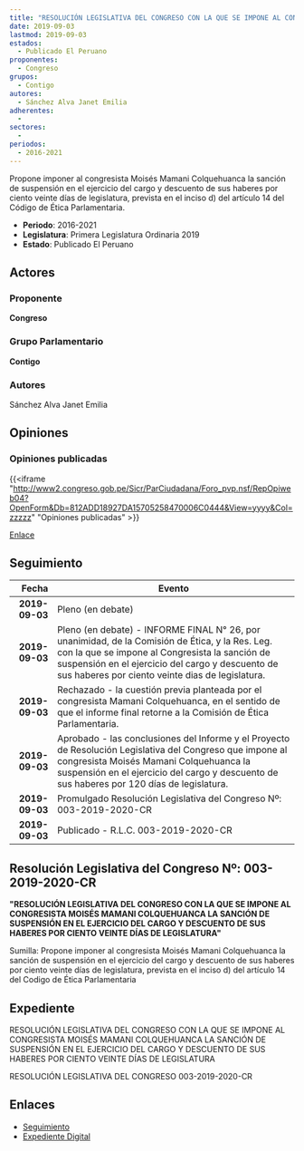 ```yaml
---
title: "RESOLUCIÓN LEGISLATIVA DEL CONGRESO CON LA QUE SE IMPONE AL CONGRESISTA MOISÉS MAMANI COLQUEHUANCA LA SANCIÓN DE SUSPENSIÓN EN EL EJERCICIO DEL CARGO Y DESCUENTO DE SUS HABERES POR CIENTO VEINTE DÍAS DE LEGISLATURA"
date: 2019-09-03
lastmod: 2019-09-03
estados: 
  - Publicado El Peruano
proponentes: 
  - Congreso
grupos: 
  - Contigo
autores: 
  - Sánchez Alva Janet Emilia
adherentes: 
  - 
sectores: 
  - 
periodos: 
  - 2016-2021
---
```


Propone imponer al congresista Moisés Mamani Colquehuanca la sanción de suspensión en el ejercicio del cargo y descuento de sus haberes por ciento veinte días de legislatura, prevista en el inciso d) del artículo 14 del Código de Ética Parlamentaria.

- **Periodo**: 2016-2021
- **Legislatura**: Primera Legislatura Ordinaria 2019
- **Estado**: Publicado El Peruano

## Actores

### Proponente

**Congreso**

### Grupo Parlamentario

**Contigo**

### Autores

Sánchez Alva Janet Emilia


## Opiniones

### Opiniones publicadas

{{<iframe "http://www2.congreso.gob.pe/Sicr/ParCiudadana/Foro_pvp.nsf/RepOpiweb04?OpenForm&Db=812ADD18927DA15705258470006C0444&View=yyyy&Col=zzzzz" "Opiniones publicadas" >}}

[Enlace](http://www2.congreso.gob.pe/Sicr/ParCiudadana/Foro_pvp.nsf/RepOpiweb04?OpenForm&Db=812ADD18927DA15705258470006C0444&View=yyyy&Col=zzzzz)

## Seguimiento

| Fecha | Evento |
|------:|--------|
| **2019-09-03** | Pleno (en debate)|
| **2019-09-03** | Pleno (en debate) - INFORME FINAL N° 26, por unanimidad, de la Comisión de Ética, y la Res. Leg. con la que se impone al Congresista la sanción de suspensión en el ejercicio del cargo y descuento de sus haberes por ciento veinte dias de legislatura.|
| **2019-09-03** | Rechazado - la cuestión previa planteada por el congresista Mamani Colquehuanca, en el sentido de que el informe final retorne a la Comisión de Ética Parlamentaria.|
| **2019-09-03** | Aprobado - las conclusiones del Informe y el Proyecto de Resolución Legislativa del Congreso que impone al congresista Moisés Mamani Colquehuanca la suspensión en el ejercicio del cargo y descuento de sus haberes por 120 días de legislatura.|
| **2019-09-03** | Promulgado Resolución Legislativa del Congreso Nº: 003-2019-2020-CR|
| **2019-09-03** | Publicado - R.L.C. 003-2019-2020-CR|

## Resolución Legislativa del Congreso Nº: 003-2019-2020-CR

**"RESOLUCIÓN LEGISLATIVA DEL CONGRESO CON LA QUE SE IMPONE AL CONGRESISTA MOISÉS MAMANI COLQUEHUANCA LA SANCIÓN DE SUSPENSIÓN EN EL EJERCICIO DEL CARGO Y DESCUENTO DE SUS HABERES POR CIENTO VEINTE DÍAS DE LEGISLATURA"**

Sumilla: Propone imponer al congresista Moisés Mamani Colquehuanca la sanción de suspensión en el ejercicio del cargo y descuento de sus haberes por ciento veinte días de legislatura, prevista en el inciso d) del artículo 14 del Codigo de Ética Parlamentaria


## Expediente

RESOLUCIÓN LEGISLATIVA DEL CONGRESO CON LA QUE SE IMPONE AL CONGRESISTA MOISÉS MAMANI COLQUEHUANCA LA SANCIÓN DE SUSPENSIÓN EN EL EJERCICIO DEL CARGO Y DESCUENTO DE SUS HABERES POR CIENTO VEINTE DÍAS DE LEGISLATURA

RESOLUCIÓN LEGISLATIVA DEL CONGRESO 003-2019-2020-CR


## Enlaces 

- [Seguimiento](http://www2.congreso.gob.pehttp://www2.congreso.gob.pe/Sicr/TraDocEstProc/CLProLey2016.nsf/f7fff46988ca05b1052578e100829cc7/42d0f0a0a40f1a920525846b0007401f?OpenDocument)
- [Expediente Digital](http://www2.congreso.gob.pehttp://www2.congreso.gob.pe/Sicr/TraDocEstProc/CLProLey2016.nsf/f7fff46988ca05b1052578e100829cc7/42d0f0a0a40f1a920525846b0007401f?OpenDocument&Click=05257FB7005EB655.eb71d0cf91d8294e05256cdf006b5706/$Body/0.1C6C)
